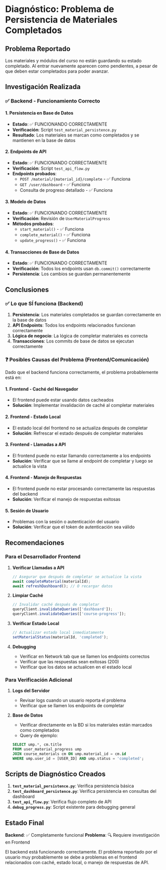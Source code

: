 # Diagnóstico: Problema de Persistencia de Materiales Completados

## Problema Reportado
Los materiales y módulos del curso no están guardando su estado completado. Al entrar nuevamente aparecen como pendientes, a pesar de que deben estar completados para poder avanzar.

## Investigación Realizada

### ✅ Backend - Funcionamiento Correcto

#### 1. Persistencia en Base de Datos
- **Estado**: ✅ FUNCIONANDO CORRECTAMENTE
- **Verificación**: Script `test_material_persistence.py`
- **Resultado**: Los materiales se marcan como completados y se mantienen en la base de datos

#### 2. Endpoints de API
- **Estado**: ✅ FUNCIONANDO CORRECTAMENTE
- **Verificación**: Script `test_api_flow.py`
- **Endpoints probados**:
  - `POST /material/{material_id}/complete` - ✅ Funciona
  - `GET /user/dashboard` - ✅ Funciona
  - Consulta de progreso detallado - ✅ Funciona

#### 3. Modelo de Datos
- **Estado**: ✅ FUNCIONANDO CORRECTAMENTE
- **Verificación**: Revisión de `UserMaterialProgress`
- **Métodos probados**:
  - `start_material()` - ✅ Funciona
  - `complete_material()` - ✅ Funciona
  - `update_progress()` - ✅ Funciona

#### 4. Transacciones de Base de Datos
- **Estado**: ✅ FUNCIONANDO CORRECTAMENTE
- **Verificación**: Todos los endpoints usan `db.commit()` correctamente
- **Persistencia**: Los cambios se guardan permanentemente

## Conclusiones

### ✅ Lo que SÍ funciona (Backend)
1. **Persistencia**: Los materiales completados se guardan correctamente en la base de datos
2. **API Endpoints**: Todos los endpoints relacionados funcionan correctamente
3. **Lógica de negocio**: La lógica de completar materiales es correcta
4. **Transacciones**: Los commits de base de datos se ejecutan correctamente

### ❓ Posibles Causas del Problema (Frontend/Comunicación)

Dado que el backend funciona correctamente, el problema probablemente está en:

#### 1. **Frontend - Caché del Navegador**
- El frontend puede estar usando datos cacheados
- **Solución**: Implementar invalidación de caché al completar materiales

#### 2. **Frontend - Estado Local**
- El estado local del frontend no se actualiza después de completar
- **Solución**: Refrescar el estado después de completar materiales

#### 3. **Frontend - Llamadas a API**
- El frontend puede no estar llamando correctamente a los endpoints
- **Solución**: Verificar que se llame al endpoint de completar y luego se actualice la vista

#### 4. **Frontend - Manejo de Respuestas**
- El frontend puede no estar procesando correctamente las respuestas del backend
- **Solución**: Verificar el manejo de respuestas exitosas

#### 5. **Sesión de Usuario**
- Problemas con la sesión o autenticación del usuario
- **Solución**: Verificar que el token de autenticación sea válido

## Recomendaciones

### Para el Desarrollador Frontend

1. **Verificar Llamadas a API**
   ```javascript
   // Asegurar que después de completar se actualice la vista
   await completeMaterial(materialId);
   await refreshDashboard(); // O recargar datos
   ```

2. **Limpiar Caché**
   ```javascript
   // Invalidar caché después de completar
   queryClient.invalidateQueries(['dashboard']);
   queryClient.invalidateQueries(['course-progress']);
   ```

3. **Verificar Estado Local**
   ```javascript
   // Actualizar estado local inmediatamente
   setMaterialStatus(materialId, 'completed');
   ```

4. **Debugging**
   - Verificar en Network tab que se llamen los endpoints correctos
   - Verificar que las respuestas sean exitosas (200)
   - Verificar que los datos se actualicen en el estado local

### Para Verificación Adicional

1. **Logs del Servidor**
   - Revisar logs cuando un usuario reporta el problema
   - Verificar que se llamen los endpoints de completar

2. **Base de Datos**
   - Verificar directamente en la BD si los materiales están marcados como completados
   - Query de ejemplo:
   ```sql
   SELECT ump.*, cm.title 
   FROM user_material_progress ump 
   JOIN course_materials cm ON ump.material_id = cm.id 
   WHERE ump.user_id = [USER_ID] AND ump.status = 'completed';
   ```

## Scripts de Diagnóstico Creados

1. **`test_material_persistence.py`**: Verifica persistencia básica
2. **`test_dashboard_persistence.py`**: Verifica persistencia en consultas del dashboard
3. **`test_api_flow.py`**: Verifica flujo completo de API
4. **`debug_progress.py`**: Script existente para debugging general

## Estado Final

**Backend**: ✅ Completamente funcional
**Problema**: 🔍 Requiere investigación en Frontend

El backend está funcionando correctamente. El problema reportado por el usuario muy probablemente se debe a problemas en el frontend relacionados con caché, estado local, o manejo de respuestas de API.